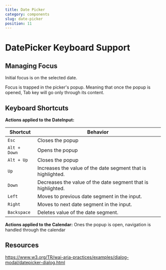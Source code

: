 ```yaml
---
title: Date Picker
category: components
slug: date-picker
position: 11
---
```

# DatePicker Keyboard Support

## Managing Focus

Initial focus is on the selected date.

Focus is trapped in the picker's popup. Meaning that once the popup is opened, Tab key will go only through its content.

## Keyboard Shortcuts

**Actions applied to the DateInput:**

| Shortcut| Behavior |
|---------------------|---------------------|
|`Esc`| Closes the popup|
|`Alt + Down`| Opens the popup|
|`Alt + Up`| Closes the popup|
| `Up` | Increases the value of the date segment that is highlighted. |
| `Down` | Decreases the value of the date segment that is highlighted. |
| `Left` | Moves to previous date segment in the input. |
| `Right` | Moves to next date segment in the input. |
| `Backspace` | Deletes value of the date segment. |

**Actions applied to the Calendar:**
Ones the popup is open, navigation is handled through the calendar

## Resources

https://www.w3.org/TR/wai-aria-practices/examples/dialog-modal/datepicker-dialog.html
